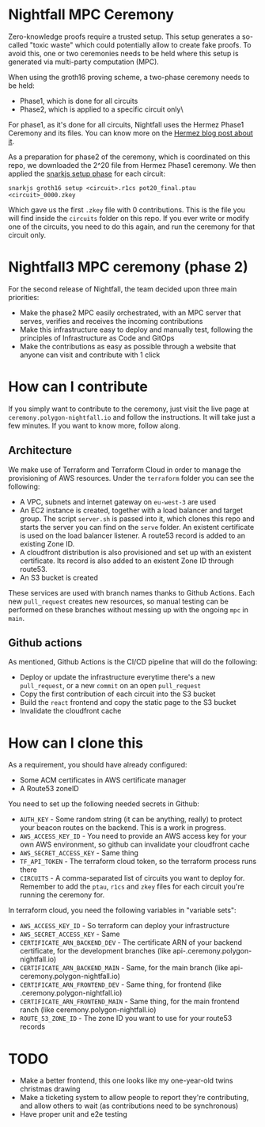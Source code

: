 # Nightfall MPC Ceremony

Zero-knowledge proofs require a trusted setup. This setup generates a so-called "toxic waste" which
could potentially allow to create fake proofs. To avoid this, one or two ceremonies needs to be held
where this setup is generated via multi-party computation (MPC).

When using the groth16 proving scheme, a two-phase ceremony needs to be held:

- Phase1, which is done for all circuits
- Phase2, which is applied to a specific circuit only\

For phase1, as it's done for all circuits, Nightfall uses the Hermez Phase1 Ceremony and its files.
You can know more on the
[Hermez blog post about it](https://blog.hermez.io/hermez-cryptographic-setup/).

As a preparation for phase2 of the ceremony, which is coordinated on this repo, we downloaded the
2^20 file from Hermez Phase1 ceremony. We then applied the
[snarkjs setup phase](https://github.com/iden3/snarkjs#15-setup) for each circuit:

```
snarkjs groth16 setup <circuit>.r1cs pot20_final.ptau <circuit>_0000.zkey
```

Which gave us the first `.zkey` file with 0 contributions. This is the file you will find inside the
`circuits` folder on this repo. If you ever write or modify one of the circuits, you need to do this
again, and run the ceremony for that circuit only.

# Nightfall3 MPC ceremony (phase 2)

For the second release of Nightfall, the team decided upon three main priorities:

- Make the phase2 MPC easily orchestrated, with an MPC server that serves, verifies and receives the
  incoming contributions
- Make this infrastructure easy to deploy and manually test, following the principles of
  Infrastructure as Code and GitOps
- Make the contributions as easy as possible through a website that anyone can visit and contribute
  with 1 click

# How can I contribute

If you simply want to contribute to the ceremony, just visit the live page at
`ceremony.polygon-nightfall.io` and follow the instructions. It will take just a few minutes. If you
want to know more, follow along.

## Architecture

We make use of Terraform and Terraform Cloud in order to manage the provisioning of AWS resources.
Under the `terraform` folder you can see the following:

- A VPC, subnets and internet gateway on `eu-west-3` are used
- An EC2 instance is created, together with a load balancer and target group. The script `server.sh`
  is passed into it, which clones this repo and starts the server you can find on the `serve`
  folder. An existent certificate is used on the load balancer listener. A route53 record is added
  to an existing Zone ID.
- A cloudfront distribution is also provisioned and set up with an existent certificate. Its record
  is also added to an existent Zone ID through route53.
- An S3 bucket is created

These services are used with branch names thanks to Github Actions. Each new `pull_request` creates
new resources, so manual testing can be performed on these branches without messing up with the
ongoing `mpc` in `main`.

## Github actions

As mentioned, Github Actions is the CI/CD pipeline that will do the following:

- Deploy or update the infrastructure everytime there's a new `pull_request`, or a new `commit` on
  an open `pull_request`
- Copy the first contribution of each circuit into the S3 bucket
- Build the `react` frontend and copy the static page to the S3 bucket
- Invalidate the cloudfront cache

# How can I clone this

As a requirement, you should have already configured:

- Some ACM certificates in AWS certificate manager
- A Route53 zoneID

You need to set up the following needed secrets in Github:

- `AUTH_KEY` - Some random string (it can be anything, really) to protect your beacon routes on the
  backend. This is a work in progress.
- `AWS_ACCESS_KEY_ID` - You need to provide an AWS access key for your own AWS environment, so
  github can invalidate your cloudfront cache
- `AWS_SECRET_ACCESS_KEY` - Same thing
- `TF_API_TOKEN` - The terraform cloud token, so the terraform process runs there
- `CIRCUITS` - A comma-separated list of circuits you want to deploy for. Remember to add the
  `ptau`, `r1cs` and `zkey` files for each circuit you're running the ceremony for.

In terraform cloud, you need the following variables in "variable sets":

- `AWS_ACCESS_KEY_ID` - So terraform can deploy your infrastructure
- `AWS_SECRET_ACCESS_KEY` - Same
- `CERTIFICATE_ARN_BACKEND_DEV` - The certificate ARN of your backend certificate, for the
  development branches (like api-<your-branch-name>.ceremony.polygon-nightfall.io)
- `CERTIFICATE_ARN_BACKEND_MAIN` - Same, for the main branch (like
  api-ceremony.polygon-nightfall.io)
- `CERTIFICATE_ARN_FRONTEND_DEV` - Same thing, for frontend (like
  <your-branch-name>.ceremony.polygon-nightfall.io)
- `CERTIFICATE_ARN_FRONTEND_MAIN` - Same thing, for the main frontend ranch (like
  ceremony.polygon-nightfall.io)
- `ROUTE_53_ZONE_ID` - The zone ID you want to use for your route53 records

# TODO

- Make a better frontend, this one looks like my one-year-old twins christmas drawing
- Make a ticketing system to allow people to report they're contributing, and allow others to wait
  (as contributions need to be synchronous)
- Have proper unit and e2e testing
